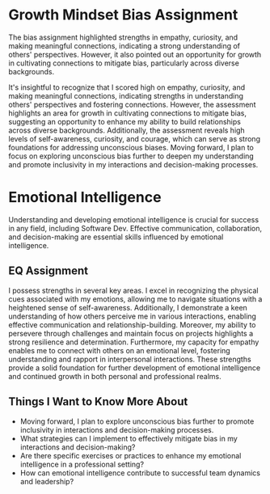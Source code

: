 # Growth Mindset Bias Assignment

The bias assignment highlighted strengths in empathy, curiosity, and making meaningful connections, indicating a strong understanding of others' perspectives. However, it also pointed out an opportunity for growth in cultivating connections to mitigate bias, particularly across diverse backgrounds.

It's insightful to recognize that I scored high on empathy, curiosity, and making meaningful connections, indicating strengths in understanding others' perspectives and fostering connections. However, the assessment highlights an area for growth in cultivating connections to mitigate bias, suggesting an opportunity to enhance my ability to build relationships across diverse backgrounds. Additionally, the assessment reveals high levels of self-awareness, curiosity, and courage, which can serve as strong foundations for addressing unconscious biases. Moving forward, I plan to focus on exploring unconscious bias further to deepen my understanding and promote inclusivity in my interactions and decision-making processes.

# Emotional Intelligence 

Understanding and developing emotional intelligence is crucial for success in any field, including Software Dev. Effective communication, collaboration, and decision-making are essential skills influenced by emotional intelligence.

## EQ Assignment
I possess strengths in several key areas. I excel in recognizing the physical cues associated with my emotions, allowing me to navigate situations with a heightened sense of self-awareness. Additionally, I demonstrate a keen understanding of how others perceive me in various interactions, enabling effective communication and relationship-building. Moreover, my ability to persevere through challenges and maintain focus on projects highlights a strong resilience and determination. Furthermore, my capacity for empathy enables me to connect with others on an emotional level, fostering understanding and rapport in interpersonal interactions. These strengths provide a solid foundation for further development of emotional intelligence and continued growth in both personal and professional realms.

## Things I Want to Know More About
 - Moving forward, I plan to explore unconscious bias further to promote inclusivity in interactions and decision-making processes.
- What strategies can I implement to effectively mitigate bias in my interactions and decision-making?
- Are there specific exercises or practices to enhance my emotional intelligence in a professional setting?
- How can emotional intelligence contribute to successful team dynamics and leadership?
